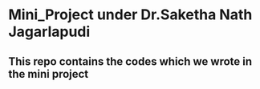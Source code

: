 # Mini_Project under Dr.Saketha Nath Jagarlapudi

## This repo contains the codes which we wrote in the mini project
